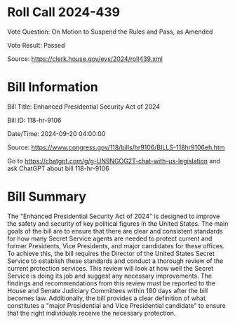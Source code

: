 # Roll Call 2024-439

Vote Question: On Motion to Suspend the Rules and Pass, as Amended

Vote Result: Passed

Source: https://clerk.house.gov/evs/2024/roll439.xml

# Bill Information

Bill Title: Enhanced Presidential Security Act of 2024

Bill ID: 118-hr-9106

Date/Time: 2024-09-20 04:00:00

Source: https://www.congress.gov/118/bills/hr9106/BILLS-118hr9106eh.htm

Go to https://chatgpt.com/g/g-UN9NGOG2T-chat-with-us-legislation and ask ChatGPT about bill 118-hr-9106

# Bill Summary
The "Enhanced Presidential Security Act of 2024" is designed to improve the safety and security of key political figures in the United States. The main goals of the bill are to ensure that there are clear and consistent standards for how many Secret Service agents are needed to protect current and former Presidents, Vice Presidents, and major candidates for these offices. To achieve this, the bill requires the Director of the United States Secret Service to establish these standards and conduct a thorough review of the current protection services. This review will look at how well the Secret Service is doing its job and suggest any necessary improvements. The findings and recommendations from this review must be reported to the House and Senate Judiciary Committees within 180 days after the bill becomes law. Additionally, the bill provides a clear definition of what constitutes a "major Presidential and Vice Presidential candidate" to ensure that the right individuals receive the necessary protection.
